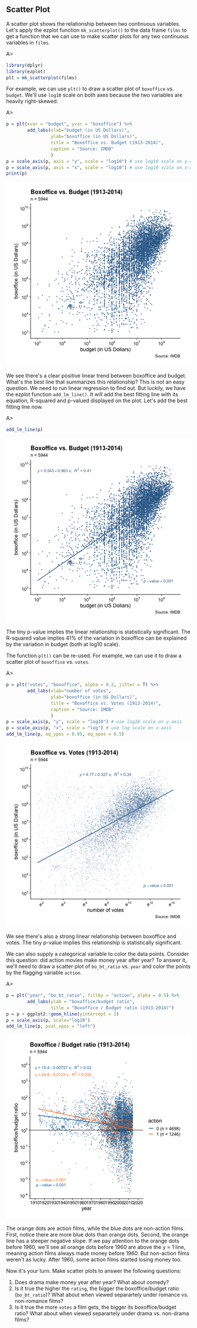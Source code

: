 ## Scatter Plot

A scatter plot shows the relationship between two continuous variables. Let's 
apply the ezplot function `mk_scatterplot()` to the data frame `films` to 
get a function that we can use to make scatter plots for any two continuous 
variables in `films`.

A>
```r
library(dplyr)
library(ezplot)
plt = mk_scatterplot(films)
```

For example, we can use `plt()` to draw a scatter plot of `boxoffice` vs. 
`budget`. We'll use `log10` scale on both axes because the two variables are 
heavily right-skewed.

A>
```r
p = plt(xvar = "budget", yvar = "boxoffice") %>% 
        add_labs(xlab="budget (in US Dollars)", 
                 ylab="boxoffice (in US Dollars)",         
                 title = "Boxoffice vs. Budget (1913-2014)",
                 caption = "Source: IMDB"
                 )
p = scale_axis(p, axis = "y", scale = "log10") # use log10 scale on y-axis
p = scale_axis(p, axis = "x", scale = "log10") # use log10 scale on x-axis
print(p)
```

![Boxoffice vs. Budget](images/scatterplot_bo_vs_bt-1.png)

We see there's a clear positive linear trend between boxoffice and budget. What's
the best line that summarizes this relationship? This is not an easy question. 
We need to run linear regression to find out. But luckily, we have the ezplot 
function `add_lm_line()`. It will add the best fitting line with its equation,
R-squared and p-valued displayed on the plot. Let's add the best fitting line now. 

A>
```r
add_lm_line(p)
```

![Boxoffice vs. Budget](images/scatterplot_bo_vs_bt_wline-1.png)

The tiny p-value implies the linear relationship is statistically significant. 
The R-squared value implies 41% of the variation in boxoffice can be explained
by the variation in budget (both at log10 scale).

The function `plt()` can be re-used. For example, we can use it to draw a 
scatter plot of `boxoffice` vs. `votes`.

A>
```r
p = plt("votes", "boxoffice", alpha = 0.2, jitter = T) %>% 
        add_labs(xlab="number of votes", 
                 ylab="boxoffice (in US Dollars)", 
                 title = "Boxoffice vs. Votes (1913-2014)",
                 caption = "Source: IMDB"
                 )
p = scale_axis(p, "y", scale = "log10") # use log10 scale on y-axis
p = scale_axis(p, "x", scale = "log") # use log scale on x-axis
add_lm_line(p, eq_ypos = 0.95, eq_xpos = 0.5) 
```

![Boxoffice vs. Votes](images/scatterplot_bo_vs_votes-1.png)

We see there's also a strong linear relationship between boxoffice and votes.
The tiny p-value implies this relationship is statistically significant. 

We can also supply a categorical variable to color the data points. Consider this 
question: did action movies make money year after year? To answer it, we'll need 
to draw a scatter plot of `bo_bt_ratio` vs. `year` and color the points by the 
flagging variable `action`. 

A>
```r
p = plt("year", "bo_bt_ratio", fillby = "action", alpha = 0.5) %>% 
        add_labs(ylab = "boxoffice/budget ratio", 
                 title = "Boxoffice / Budget ratio (1913-2014)")
p = p + ggplot2::geom_hline(yintercept = 1)
p = scale_axis(p, scale="log10")
add_lm_line(p, pval_xpos = "left")
```

![Boxoffice vs. Budget colored by action film indicator](images/scatterplot_bo_vs_bt_color_by_action-1.png)

The orange dots are action films, while the blue dots are non-action films. 
First, notice there are more blue dots than orange dots. Second, the orange line 
has a steeper negative slope. If we pay attention to the orange dots before 1960, 
we'll see all orange dots before 1960 are above the y = 1 line, meaning
action films always made money before 1960. But non-action films weren't as 
lucky. After 1960, some action films started losing money too. 

Now it's your turn. Make scatter plots to answer the following questions:

1. Does drama make money year after year? What about comedy? 
2. Is it true the higher the `rating`, the bigger the boxoffice/budget ratio 
(`bo_bt_ratio`)? What about when viewed separartely under romance vs. 
non-romance films?
3. Is it true the more `votes` a film gets, the bigger its boxoffice/budget 
ratio? What about when viewed separartely under drama vs. non-drama films?

